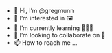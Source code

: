 - 👋 Hi, I’m @gregmunn
- 👀 I’m interested in 🖼
- 🌱 I’m currently learning 👨🏽‍💻
- 💞️ I’m looking to collaborate on 🤝
- 📫 How to reach me ...

<!---
gregmunn/gregmunn is a ✨ special ✨ repository because its `README.md` (this file) appears on your GitHub profile.
You can click the Preview link to take a look at your changes.
--->
